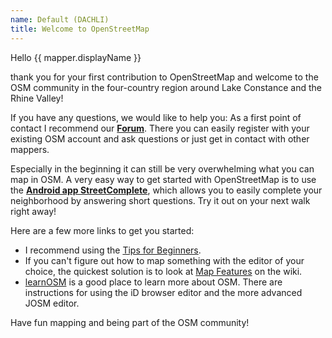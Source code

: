 ```yaml
---
name: Default (DACHLI)
title: Welcome to OpenStreetMap
---
```


Hello {{ mapper.displayName }}

thank you for your first contribution to OpenStreetMap and welcome to the OSM community in the four-country region around Lake Constance and the Rhine Valley!

If you have any questions, we would like to help you: As a first point of contact I recommend our [**Forum**](https://community.openstreetmap.org). There you can easily register with your existing OSM account and ask questions or just get in contact with other mappers.

Especially in the beginning it can still be very overwhelming what you can map in OSM. A very easy way to get started with OpenStreetMap is to use the [**Android app StreetComplete**](https://streetcomplete.app/), which allows you to easily complete your neighborhood by answering short questions. Try it out on your next walk right away!

Here are a few more links to get you started:

* I recommend using the [Tips for Beginners](https://wiki.openstreetmap.org/wiki/DE:Beginners%27_guide).
* If you can't figure out how to map something with the editor of your choice, the quickest solution is to look at [Map Features](https://wiki.openstreetmap.org/wiki/DE:Map_Features) on the wiki.
* [learnOSM](https://learnosm.org/de/) is a good place to learn more about OSM. There are instructions for using the iD browser editor and the more advanced JOSM editor.

Have fun mapping and being part of the OSM community!